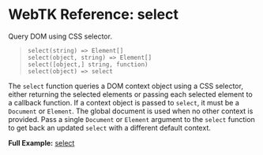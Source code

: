 WebTK Reference: select
=======================
Query DOM using CSS selector.

> `select(string) => Element[]`  
> `select(object, string) => Element[]`  
> `select([object,] string, function)`  
> `select(object) => select`  

The `select` function queries a DOM context object using a CSS selector, either
returning the selected elements or passing each selected element to a callback
function.  If a context object is passed to `select`, it must be a `Document` or
`Element`.  The global document is used when no other context is provided.  Pass
a single `Document` or `Element` argument to the `select` function to get back
an updated `select` with a different default context.


**Full Example:** [select](../src/test/select.html)
